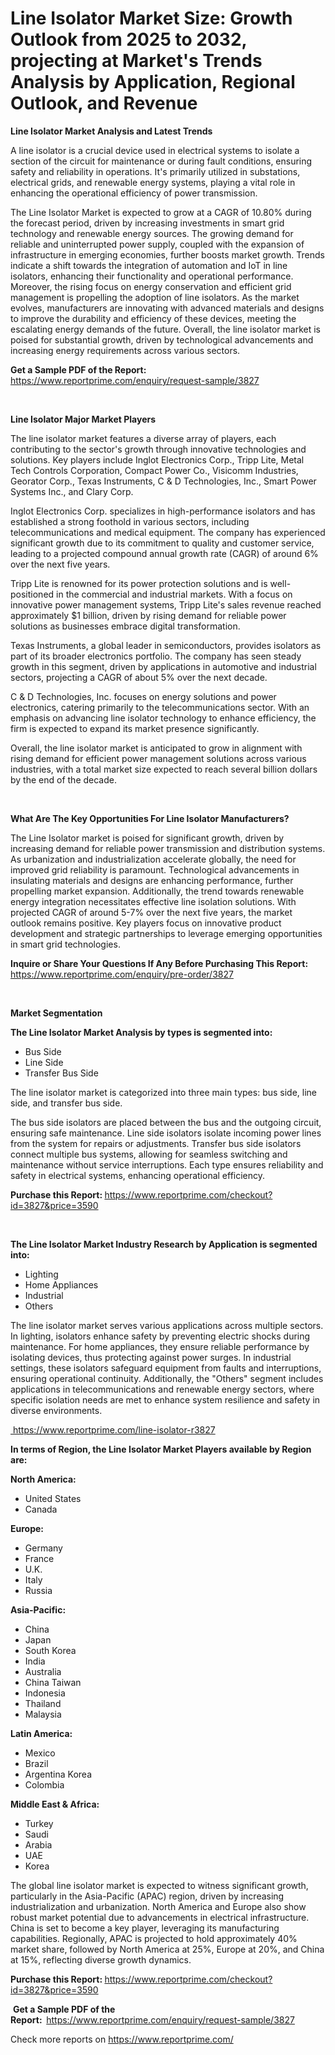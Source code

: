 <p><h1>Line Isolator Market Size: Growth Outlook from 2025 to 2032, projecting at Market's Trends Analysis by Application, Regional Outlook, and Revenue</h1></p><p><strong>Line Isolator Market Analysis and Latest Trends</strong></p>
<p><p>A line isolator is a crucial device used in electrical systems to isolate a section of the circuit for maintenance or during fault conditions, ensuring safety and reliability in operations. It's primarily utilized in substations, electrical grids, and renewable energy systems, playing a vital role in enhancing the operational efficiency of power transmission.</p><p>The Line Isolator Market is expected to grow at a CAGR of 10.80% during the forecast period, driven by increasing investments in smart grid technology and renewable energy sources. The growing demand for reliable and uninterrupted power supply, coupled with the expansion of infrastructure in emerging economies, further boosts market growth. Trends indicate a shift towards the integration of automation and IoT in line isolators, enhancing their functionality and operational performance. Moreover, the rising focus on energy conservation and efficient grid management is propelling the adoption of line isolators. As the market evolves, manufacturers are innovating with advanced materials and designs to improve the durability and efficiency of these devices, meeting the escalating energy demands of the future. Overall, the line isolator market is poised for substantial growth, driven by technological advancements and increasing energy requirements across various sectors.</p></p>
<p><strong>Get a Sample PDF of the Report:&nbsp;</strong> <a href="https://www.reportprime.com/enquiry/request-sample/3827?utm_campaign=3104&utm_medium=2&utm_source=Github&utm_content=ia&utm_term=18032025&utm_id=line-isolator">https://www.reportprime.com/enquiry/request-sample/3827</a></p>
<p>&nbsp;</p>
<p><strong>Line Isolator Major Market Players</strong></p>
<p><p>The line isolator market features a diverse array of players, each contributing to the sector's growth through innovative technologies and solutions. Key players include Inglot Electronics Corp., Tripp Lite, Metal Tech Controls Corporation, Compact Power Co., Visicomm Industries, Georator Corp., Texas Instruments, C & D Technologies, Inc., Smart Power Systems Inc., and Clary Corp.</p><p>Inglot Electronics Corp. specializes in high-performance isolators and has established a strong foothold in various sectors, including telecommunications and medical equipment. The company has experienced significant growth due to its commitment to quality and customer service, leading to a projected compound annual growth rate (CAGR) of around 6% over the next five years.</p><p>Tripp Lite is renowned for its power protection solutions and is well-positioned in the commercial and industrial markets. With a focus on innovative power management systems, Tripp Lite's sales revenue reached approximately $1 billion, driven by rising demand for reliable power solutions as businesses embrace digital transformation.</p><p>Texas Instruments, a global leader in semiconductors, provides isolators as part of its broader electronics portfolio. The company has seen steady growth in this segment, driven by applications in automotive and industrial sectors, projecting a CAGR of about 5% over the next decade.</p><p>C & D Technologies, Inc. focuses on energy solutions and power electronics, catering primarily to the telecommunications sector. With an emphasis on advancing line isolator technology to enhance efficiency, the firm is expected to expand its market presence significantly.</p><p>Overall, the line isolator market is anticipated to grow in alignment with rising demand for efficient power management solutions across various industries, with a total market size expected to reach several billion dollars by the end of the decade.</p></p>
<p>&nbsp;</p>
<p><strong>What Are The Key Opportunities For Line Isolator Manufacturers?</strong></p>
<p><p>The Line Isolator market is poised for significant growth, driven by increasing demand for reliable power transmission and distribution systems. As urbanization and industrialization accelerate globally, the need for improved grid reliability is paramount. Technological advancements in insulating materials and designs are enhancing performance, further propelling market expansion. Additionally, the trend towards renewable energy integration necessitates effective line isolation solutions. With projected CAGR of around 5-7% over the next five years, the market outlook remains positive. Key players focus on innovative product development and strategic partnerships to leverage emerging opportunities in smart grid technologies.</p></p>
<p><strong>Inquire or Share Your Questions If Any Before Purchasing This Report:</strong> <a href="https://www.reportprime.com/enquiry/pre-order/3827?utm_campaign=3104&utm_medium=2&utm_source=Github&utm_content=ia&utm_term=18032025&utm_id=line-isolator">https://www.reportprime.com/enquiry/pre-order/3827</a></p>
<p>&nbsp;</p>
<p><strong>Market Segmentation</strong></p>
<p><strong>The Line Isolator Market Analysis by types is segmented into:</strong></p>
<p><ul><li>Bus Side</li><li>Line Side</li><li>Transfer Bus Side</li></ul></p>
<p><p>The line isolator market is categorized into three main types: bus side, line side, and transfer bus side. </p><p>The bus side isolators are placed between the bus and the outgoing circuit, ensuring safe maintenance. Line side isolators isolate incoming power lines from the system for repairs or adjustments. Transfer bus side isolators connect multiple bus systems, allowing for seamless switching and maintenance without service interruptions. Each type ensures reliability and safety in electrical systems, enhancing operational efficiency.</p></p>
<p><strong>Purchase this Report:&nbsp;</strong><a href="https://www.reportprime.com/checkout?id=3827&price=3590&utm_campaign=3104&utm_medium=2&utm_source=Github&utm_content=ia&utm_term=18032025&utm_id=line-isolator">https://www.reportprime.com/checkout?id=3827&price=3590</a></p>
<p>&nbsp;</p>
<p><strong>The Line Isolator Market Industry Research by Application is segmented into:</strong></p>
<p><ul><li>Lighting</li><li>Home Appliances</li><li>Industrial</li><li>Others</li></ul></p>
<p><p>The line isolator market serves various applications across multiple sectors. In lighting, isolators enhance safety by preventing electric shocks during maintenance. For home appliances, they ensure reliable performance by isolating devices, thus protecting against power surges. In industrial settings, these isolators safeguard equipment from faults and interruptions, ensuring operational continuity. Additionally, the "Others" segment includes applications in telecommunications and renewable energy sectors, where specific isolation needs are met to enhance system resilience and safety in diverse environments.</p></p>
<p><a href="https://www.reportprime.com/line-isolator-r3827?utm_campaign=3104&utm_medium=2&utm_source=Github&utm_content=ia&utm_term=18032025&utm_id=line-isolator">&nbsp;https://www.reportprime.com/line-isolator-r3827</a></p>
<p><strong>In terms of Region, the Line Isolator Market Players available by Region are:</strong></p>
<p>
    <p> <strong> North America: </strong>
        <ul>
            <li>United States</li>
            <li>Canada</li>
        </ul>
        </p> 
    <p> <strong> Europe: </strong>
        <ul>
            <li>Germany</li>
            <li>France</li>
            <li>U.K.</li>
            <li>Italy</li>
            <li>Russia</li>
        </ul>
        </p> 
    <p> <strong> Asia-Pacific: </strong>
        <ul>
            <li>China</li>
            <li>Japan</li>
            <li>South Korea</li>
            <li>India</li>
            <li>Australia</li>
            <li>China Taiwan</li>
            <li>Indonesia</li>
            <li>Thailand</li>
            <li>Malaysia</li>
        </ul>
        </p> 
    <p> <strong> Latin America: </strong>
        <ul>
            <li>Mexico</li>
            <li>Brazil</li>
            <li>Argentina Korea</li>
            <li>Colombia</li>
        </ul>
        </p> 
    <p> <strong> Middle East & Africa: </strong>
        <ul>
            <li>Turkey</li>
            <li>Saudi</li>
            <li>Arabia</li>
            <li>UAE</li>
            <li>Korea</li>
        </ul>
    </p>
    </p>
<p><p>The global line isolator market is expected to witness significant growth, particularly in the Asia-Pacific (APAC) region, driven by increasing industrialization and urbanization. North America and Europe also show robust market potential due to advancements in electrical infrastructure. China is set to become a key player, leveraging its manufacturing capabilities. Regionally, APAC is projected to hold approximately 40% market share, followed by North America at 25%, Europe at 20%, and China at 15%, reflecting diverse growth dynamics.</p></p>
<p><strong>Purchase this Report: </strong><a href="https://www.reportprime.com/checkout?id=3827&price=3590&utm_campaign=3104&utm_medium=2&utm_source=Github&utm_content=ia&utm_term=18032025&utm_id=line-isolator">https://www.reportprime.com/checkout?id=3827&price=3590</a></p>
<p>&nbsp;<strong>Get a Sample PDF of the Report:&nbsp;&nbsp;</strong><a href="https://www.reportprime.com/enquiry/request-sample/3827?utm_campaign=3104&utm_medium=2&utm_source=Github&utm_content=ia&utm_term=18032025&utm_id=line-isolator">https://www.reportprime.com/enquiry/request-sample/3827</a></p>
<p><strong></strong></p>
<p>Check more reports on <a href="https://www.reportprime.com/?utm_campaign=3104&utm_medium=2&utm_source=Github&utm_content=ia&utm_term=18032025&utm_id=line-isolator">https://www.reportprime.com/</a></p>